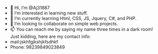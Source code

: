 - 👋 Hi, I’m @Aj31887
- 👀 I’m interested in learning new stuff.
- 🌱 I’m currently learning Html, CSS, JS, Jquery, C#, and PHP.
- 💞️ I’m looking to collaborate on simple web projects.
- 📫 You can reach me by saying my name three times in a dark room! Just kidding, here are my contact info:
- mail:jskhfgjkshjkfsdhkf
- Phone: 98239849023849

<!---
Aj31887/Aj31887 is a ✨ special ✨ repository because its `README.md` (this file) appears on your GitHub profile.
You can click the Preview link to take a look at your changes.
--->
